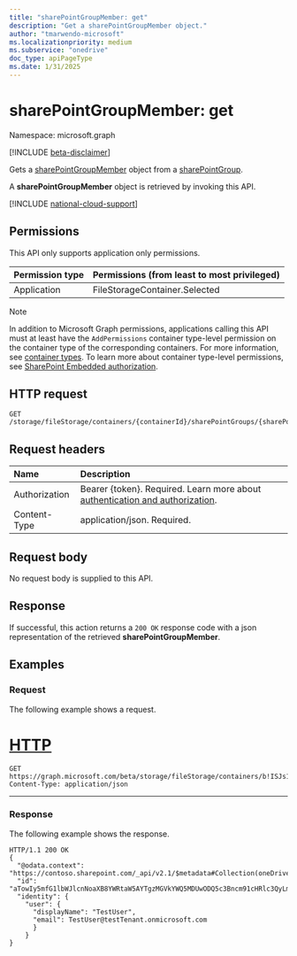 ```yaml
---
title: "sharePointGroupMember: get"
description: "Get a sharePointGroupMember object."
author: "tmarwendo-microsoft"
ms.localizationpriority: medium
ms.subservice: "onedrive"
doc_type: apiPageType
ms.date: 1/31/2025
---
```


# sharePointGroupMember: get  

Namespace: microsoft.graph

[!INCLUDE [beta-disclaimer](../../includes/beta-disclaimer.md)]

Gets a [sharePointGroupMember](../resources/sharepointgroupmember.md) object from a [sharePointGroup](../resources/sharepointgroup.md).

A **sharePointGroupMember** object is retrieved by invoking this API.

[!INCLUDE [national-cloud-support](../../includes/global-us.md)]

## Permissions

This API only supports application only permissions.

| Permission type                        | Permissions (from least to most privileged) |
| :------------------------------------- | :------------------------------------------ |
| Application                            | FileStorageContainer.Selected               |

> [!Note]
> In addition to Microsoft Graph permissions, applications calling this API must at least have the `AddPermissions` container type-level permission on the container type of the corresponding containers. For more information, see [container types](/sharepoint/dev/embedded/concepts/app-concepts/containertypes). To learn more about container type-level permissions, see [SharePoint Embedded authorization](/sharepoint/dev/embedded/concepts/app-concepts/auth#Authorization).

## HTTP request

<!-- {
  "blockType": "ignored"
}
-->
``` http
GET /storage/fileStorage/containers/{containerId}/sharePointGroups/{sharePointGroupId}/members/{groupMemberId}
```

## Request headers

|Name|Description|
|:---|:---|
| Authorization | Bearer {token}. Required. Learn more about [authentication and authorization](/graph/auth/auth-concepts).|
| Content-Type  | application/json. Required. |

## Request body
No request body is supplied to this API.

## Response

If successful, this action returns a `200 OK` response code with a json representation of the retrieved **sharePointGroupMember**.

## Examples

### Request

The following example shows a request.


# [HTTP](#tab/http)
<!-- {
  "blockType": "request",
  "name": "get_sharepointgroupmember"
}
-->
``` http
GET https://graph.microsoft.com/beta/storage/fileStorage/containers/b!ISJs1WRro0y0EWgkUYcktDa0mE8zSlFEqFzqRn70Zwp1CEtDEBZgQICPkRbil_5Z/sharePointGroups/10/members/aTowIy5mfG1lbWJlcnNoaXB8YWRtaW5AYTgzMGVkYWQ5MDUwODQ5c3Bncm91cHRlc3QyLm9ubWljcm9zb2Z0LmNvbQ
Content-Type: application/json

```

---

### Response

The following example shows the response.

<!-- {
  "blockType": "response",
  "truncated": true
}
-->
``` http
HTTP/1.1 200 OK
{
  "@odata.context": "https://contoso.sharepoint.com/_api/v2.1/$metadata#Collection(oneDrive.sharePointGroupMember)",
  "id": "aTowIy5mfG1lbWJlcnNoaXB8YWRtaW5AYTgzMGVkYWQ5MDUwODQ5c3Bncm91cHRlc3QyLm9ubWljcm9zb2Z0LmNvbQ",
  "identity": {
    "user": {
      "displayName": "TestUser",
      "email": TestUser@testTenant.onmicrosoft.com
      }
    }
}
```
